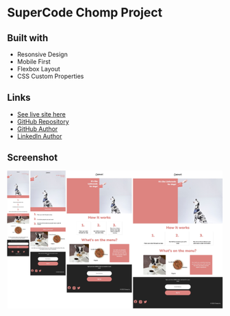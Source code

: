 # SuperCode Chomp Project

## Built with

- Resonsive Design
- Mobile First
- Flexbox Layout
- CSS Custom Properties

## Links

- [See live site here](https://thomaserdmenger.github.io/superCode-Chomp-Project)
- [GitHub Repository](https://github.com/thomaserdmenger/superCode-Chomp-Project)
- [GitHub Author](https://github.com/thomaserdmenger)
- [LinkedIn Author](https://www.linkedin.com/in/thomaserdmenger/)

## Screenshot

![](./assets/images/screenshot.jpg)
